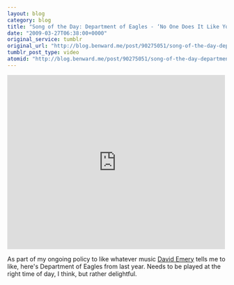 ```yaml
---
layout: blog
category: blog
title: "Song of the Day: Department of Eagles - ‘No One Does It Like You’"
date: "2009-03-27T06:38:00+0000"
original_service: tumblr
original_url: "http://blog.benward.me/post/90275051/song-of-the-day-department-of-eagles-no-one"
tumblr_post_type: video
atomid: "http://blog.benward.me/post/90275051/song-of-the-day-department-of-eagles-no-one"
---
```

<embed type="video/mp4" src="http://www.youtube.com/get_video?fmt=18&amp;video_id=cIWMWCcpO_Y&amp;t=vjVQa1PpcFOnmcpjAPp_QaCAEmbiylk37tcLeKBVPZ4=" width="500" height="401" style="" id="movie_player" name="movie_player" bgcolor="#000000" quality="high" allowfullscreen="true" allowscriptaccess="always" scale="aspect" autoplay="true" cache="false"></embed>

As part of my ongoing policy to like whatever music [David Emery](http://de-online.co.uk) tells me to like, here's Department of Eagles from last year. Needs to be played at the right time of day, I think, but rather delightful.